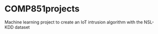 # COMP851projects
Machine learning project to create an IoT intrusion algorithm with the NSL-KDD dataset
